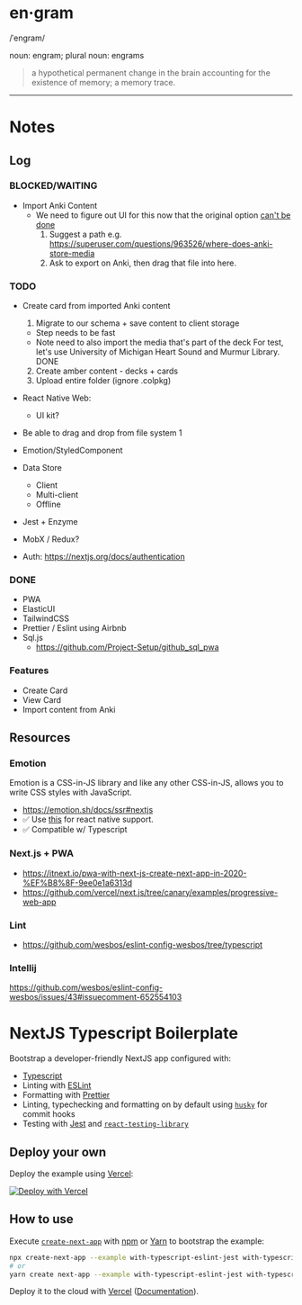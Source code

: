 # en·gram

/ˈenɡram/

noun: engram; plural noun: engrams

> a hypothetical permanent change in the brain accounting for the existence of memory; a memory trace.

---

# Notes

## Log

### BLOCKED/WAITING
- Import Anki Content
  - We need to figure out UI for this now that the original option [can't be done](https://developer.mozilla.org/en-US/docs/Web/API/Window/showOpenFilePicker) 
    1) Suggest a path e.g. https://superuser.com/questions/963526/where-does-anki-store-media
    2) Ask to export on Anki, then drag that file into here.

### TODO
- Create card from imported Anki content
  1. Migrate to our schema + save content to client storage
    - Step needs to be fast 
    - Note need to also import the media that's part of the deck
      For test, let's use University of Michigan Heart Sound and Murmur Library. DONE
      
  2. Create amber content - decks + cards
  3. Upload entire folder (ignore .colpkg)
- React Native Web:
  - UI kit? 
- Be able to drag and drop from file system 1
- Emotion/StyledComponent
- Data Store
    - Client
    - Multi-client
    - Offline
- Jest + Enzyme
- MobX / Redux? 
- Auth: https://nextjs.org/docs/authentication 

### DONE
- PWA
- ElasticUI
- TailwindCSS
- Prettier / Eslint using Airbnb
- Sql.js
  - https://github.com/Project-Setup/github_sql_pwa

### Features
- Create Card
- View Card
- Import content from Anki

## Resources
### Emotion
Emotion is a CSS-in-JS library and like any other CSS-in-JS, allows you to write CSS styles with JavaScript.
- https://emotion.sh/docs/ssr#nextjs
- ✅ Use [this](https://emotion.sh/docs/@emotion/native) for react native support.
- ✅ Compatible w/ Typescript


### Next.js + PWA

- https://itnext.io/pwa-with-next-js-create-next-app-in-2020-%EF%B8%8F-9ee0e1a6313d
- https://github.com/vercel/next.js/tree/canary/examples/progressive-web-app

### Lint

- https://github.com/wesbos/eslint-config-wesbos/tree/typescript

### Intellij

https://github.com/wesbos/eslint-config-wesbos/issues/43#issuecomment-652554103

# NextJS Typescript Boilerplate

Bootstrap a developer-friendly NextJS app configured with:

- [Typescript](https://www.typescriptlang.org/)
- Linting with [ESLint](https://eslint.org/)
- Formatting with [Prettier](https://prettier.io/)
- Linting, typechecking and formatting on by default using [`husky`](https://github.com/typicode/husky) for commit hooks
- Testing with [Jest](https://jestjs.io/) and [`react-testing-library`](https://testing-library.com/docs/react-testing-library/intro)

## Deploy your own

Deploy the example using [Vercel](https://vercel.com?utm_source=github&utm_medium=readme&utm_campaign=next-example):

[![Deploy with Vercel](https://vercel.com/button)](https://vercel.com/new/git/external?repository-url=https://github.com/vercel/next.js/tree/canary/examples/with-typescript-eslint-jest&project-name=with-typescript-eslint-jest&repository-name=with-typescript-eslint-jest)

## How to use

Execute [`create-next-app`](https://github.com/vercel/next.js/tree/canary/packages/create-next-app) with [npm](https://docs.npmjs.com/cli/init) or [Yarn](https://yarnpkg.com/lang/en/docs/cli/create/) to bootstrap the example:

```bash
npx create-next-app --example with-typescript-eslint-jest with-typescript-eslint-jest-app
# or
yarn create next-app --example with-typescript-eslint-jest with-typescript-eslint-jest-app
```

Deploy it to the cloud with [Vercel](https://vercel.com/new?utm_source=github&utm_medium=readme&utm_campaign=next-example) ([Documentation](https://nextjs.org/docs/deployment)).
